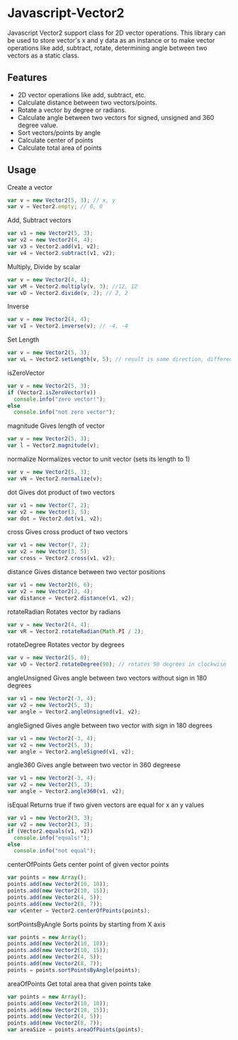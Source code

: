 # Javascript-Vector2

Javascript Vector2 support class for 2D vector operations. This library can be used to store vector's x and y data as an instance or to make vector operations like add, subtract, rotate, determining angle between two vectors as a static class.

Features
--------
* 2D vector operations like add, subtract, etc.
* Calculate distance between two vectors/points.
* Rotate a vector by degree or radians.
* Calculate angle between two vectors for signed, unsigned and 360 degree value.
* Sort vectors/points by angle
* Calculate center of points
* Calculate total area of points

Usage
-----

Create a vector
```javascript
var v = new Vector2(5, 3); // x, y
var v = Vector2.empty; // 0, 0
```
Add, Subtract vectors
```javascript
var v1 = new Vector2(5, 3);
var v2 = new Vector2(4, 4);
var v3 = Vector2.add(v1, v2);
var v4 = Vector2.subtract(v1, v2);
```
Multiply, Divide by scalar
```javascript
var v = new Vector2(4, 4);
var vM = Vector2.multiply(v, 3); //12, 12
var vD = Vector2.divide(v, 2); // 2, 2
```
Inverse
```javascript
var v = new Vector2(4, 4);
var vI = Vector2.inverse(v); // -4, -4
```
Set Length
```javascript
var v = new Vector2(5, 3);
var vL = Vector2.setLength(v, 5); // result is same direction, different size
```
isZeroVector
```javascript
var v = new Vector2(5, 3);
if (Vector2.isZeroVector(v))
  console.info("zero vector!");
else
  console.info("not zero vector");
```

magnitude
Gives length of vector
```javascript
var v = new Vector2(5, 3);
var l = Vector2.magnitude(v);
```

normalize
Normalizes vector to unit vector (sets its length to 1)
```javascript
var v = new Vector2(5, 3);
var vN = Vector2.normalize(v);
```

dot
Gives dot product of two vectors
```javascript
var v1 = new Vector(7, 2);
var v2 = new Vector(3, 5);
var dot = Vector2.dot(v1, v2);
```

cross
Gives cross product of two vectors
```javascript
var v1 = new Vector(7, 2);
var v2 = new Vector(3, 5);
var cross = Vector2.cross(v1, v2);
```

distance
Gives distance between two vector positions
```javascript
var v1 = new Vector2(6, 6);
var v2 = new Vector2(2, 4);
var distance = Vector2.distance(v1, v2);
```

rotateRadian
Rotates vector by radians
```javascript
var v = new Vector2(4, 4);
var vR = Vector2.rotateRadian(Math.PI / 2);
```

rotateDegree
Rotates vector by degrees
```javascript
var v = new Vector2(5, 0);
var vD = Vector2.rotateDegree(90); // rotates 90 degrees in clockwise
```

angleUnsigned
Gives angle between two vectors without sign in 180 degrees
```javascript
var v1 = new Vector2(-3, 4);
var v2 = new Vector2(5, 3);
var angle = Vector2.angleUnsigned(v1, v2);
```

angleSigned
Gives angle between two vector with sign in 180 degrees
```javascript
var v1 = new Vector2(-3, 4);
var v2 = new Vector2(5, 3);
var angle = Vector2.angleSigned(v1, v2);
```

angle360
Gives angle between two vector in 360 degreese
```javascript
var v1 = new Vector2(-3, 4);
var v2 = new Vector2(5, 3);
var angle = Vector2.angle360(v1, v2);
```

isEqual
Returns true if two given vectors are equal for x an y values
```javascript
var v1 = new Vector2(3, 3);
var v2 = new Vector2(3, 3);
if (Vector2.equals(v1, v2))
  console.info("equals!");
else
  console.info("not equal");
```

centerOfPoints
Gets center point of given vector points
```javascript
var points = new Array();
points.add(new Vector2(10, 10));
points.add(new Vector2(10, 15));
points.add(new Vector2(4, 5));
points.add(new Vector2(8, 7));
var vCenter = Vector2.centerOfPoints(points);
```

sortPointsByAngle
Sorts points by starting from X axis
```javascript
var points = new Array();
points.add(new Vector2(10, 10));
points.add(new Vector2(10, 15));
points.add(new Vector2(4, 5));
points.add(new Vector2(8, 7));
points = points.sortPointsByAngle(points);
```

areaOfPoints
Get total area that given points take
```javascript
var points = new Array();
points.add(new Vector2(10, 10));
points.add(new Vector2(10, 15));
points.add(new Vector2(4, 5));
points.add(new Vector2(8, 7));
var areaSize = points.areaOfPoints(points);
```
